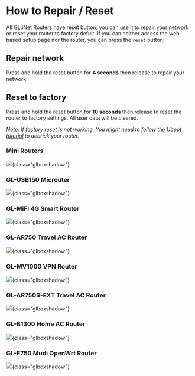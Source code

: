 # How to Repair / Reset

All GL.iNet Routers have reset button, you can use it to repair your network or reset your router to factory defult. If you can neither access the web-based setup page nor the router, you can press the `reset` button:

## Repair network

Press and hold the reset button for **4 seconds** then release to repair your network.

## Reset to factory

Press and hold the reset button for **10 seconds** then release to reset the router to factory settings. All user data will be cleared.

*Note: If factory reset is not working. You might need to follow the [Uboot tutorial](debrick.md) to debrick your router.*

### Mini Routers

![](https://static.gl-inet.com/docs/en/2.x/troubleshooting/src/factoryreset/mini_router.jpg){class="glboxshadow"}

### GL-USB150 Microuter

![](https://static.gl-inet.com/docs/en/2.x/troubleshooting/src/factoryreset/microuter.jpg){class="glboxshadow"}

### GL-MiFi 4G Smart Router

![](https://static.gl-inet.com/docs/en/2.x/troubleshooting/src/factoryreset/mifi.jpg){class="glboxshadow"}

### GL-AR750 Travel AC Router

![](https://static.gl-inet.com/docs/en/2.x/troubleshooting/src/factoryreset/ar750.jpg){class="glboxshadow"}

### GL-MV1000 VPN Router

![](https://static.gl-inet.com/docs/en/2.x/troubleshooting/src/factoryreset/mv1000.png){class="glboxshadow"}

### GL-AR750S-EXT Travel AC Router

![](https://static.gl-inet.com/docs/en/2.x/troubleshooting/src/factoryreset/ar750s.png){class="glboxshadow"}

### GL-B1300 Home AC Router

![](https://static.gl-inet.com/docs/en/2.x/troubleshooting/src/factoryreset/b1300.jpg){class="glboxshadow"}

### GL-E750 Mudi OpenWrt Router

![](https://static.gl-inet.com/docs/en/2.x/troubleshooting/src/factoryreset/e750.png){class="glboxshadow"}
